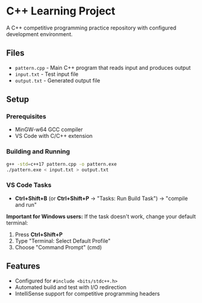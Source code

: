 # C++ Learning Project

A C++ competitive programming practice repository with configured development environment.

## Files

- `pattern.cpp` - Main C++ program that reads input and produces output
- `input.txt` - Test input file
- `output.txt` - Generated output file

## Setup

### Prerequisites
- MinGW-w64 GCC compiler
- VS Code with C/C++ extension

### Building and Running
```bash
g++ -std=c++17 pattern.cpp -o pattern.exe
./pattern.exe < input.txt > output.txt
```

### VS Code Tasks
- **Ctrl+Shift+B** (or **Ctrl+Shift+P** → "Tasks: Run Build Task") → "compile and run"

**Important for Windows users:** If the task doesn't work, change your default terminal:
1. Press **Ctrl+Shift+P**
2. Type "Terminal: Select Default Profile"
3. Choose "Command Prompt" (cmd)

## Features
- Configured for `#include <bits/stdc++.h>`
- Automated build and test with I/O redirection
- IntelliSense support for competitive programming headers